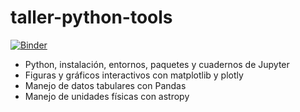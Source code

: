 # taller-python-tools

[![Binder](https://mybinder.org/badge_logo.svg)](https://mybinder.org/v2/gh/sergiopasra/taller-python-tools/main)


* Python, instalación, entornos, paquetes y cuadernos de Jupyter
* Figuras y gráficos interactivos con matplotlib y plotly
* Manejo de datos tabulares con Pandas
* Manejo de unidades físicas con astropy

